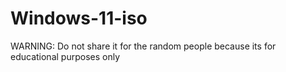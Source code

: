 # Windows-11-iso
 WARNING: Do not share it for the random people because its for educational purposes only
